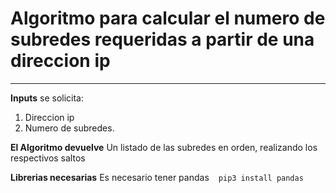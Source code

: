 # Algoritmo para calcular el numero de subredes requeridas a partir de una direccion ip
---
**Inputs**
se solicita:
1. Direccion ip
2. Numero de subredes.

**El Algoritmo devuelve**
Un listado de las subredes en orden, realizando los respectivos saltos

**Librerias necesarias**
Es necesario tener pandas
` ` `
pip3 install pandas
` ` `


